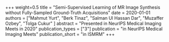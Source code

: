 +++ weight=0.5 title = "Semi-Supervised Learning of MR Image Synthesis without Fully-Sampled Ground-Truth Acquisitions" date = 2020-01-01 authors = ["Mahmut Yurt", "Berk Tinaz", "Salman Ul Hassan Dar", "Muzaffer Ozbey", "Tolga Cukur" ] abstract = "Presented in NeurIPS Medical Imaging Meets in 2020" publication_types = ["3"] publication = "in NeurIPS Medical Imaging Meets" publication_short = "in ISMRM" +++
